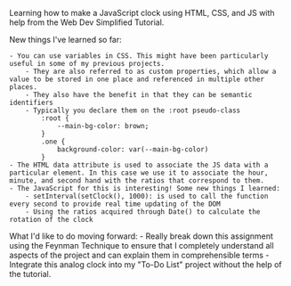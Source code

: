 Learning how to make a JavaScript clock using HTML, CSS, and JS with help from the Web Dev Simplified Tutorial.

New things I've learned so far:

    - You can use variables in CSS. This might have been particularly useful in some of my previous projects.
        - They are also referred to as custom properties, which allow a value to be stored in one place and referenced in multiple other places.
        - They also have the benefit in that they can be semantic identifiers 
        - Typically you declare them on the :root pseudo-class 
            :root {
                --main-bg-color: brown;
            }
            .one {
                background-color: var(--main-bg-color)
            }
    - The HTML data attribute is used to associate the JS data with a particular element. In this case we use it to associate the hour, minute, and second hand with the ratios that correspond to them.
    - The JavaScript for this is interesting! Some new things I learned:
        - setInterval(setClock(), 1000): is used to call the function every second to provide real time updating of the DOM
        - Using the ratios acquired through Date() to calculate the rotation of the clock

What I'd like to do moving forward:
    - Really break down this assignment using the Feynman Technique to ensure that I completely understand all aspects of the project and can explain them in comprehensible terms
    - Integrate this analog clock into my "To-Do List" project without the help of the tutorial.